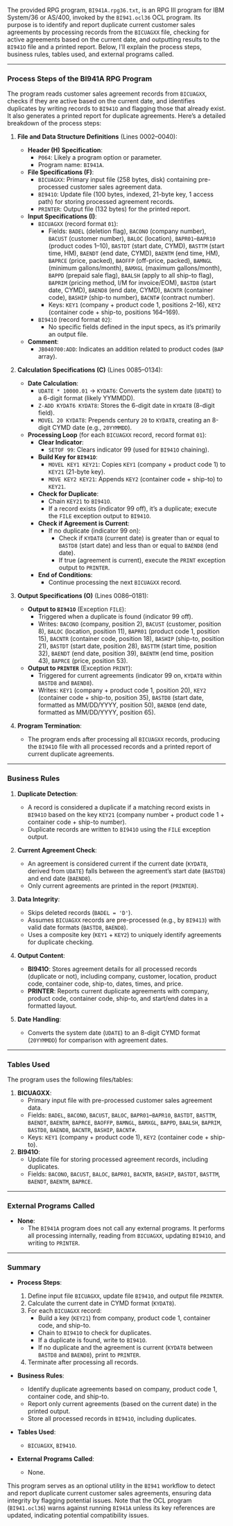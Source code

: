 The provided RPG program, `BI941A.rpg36.txt`, is an RPG III program for IBM System/36 or AS/400, invoked by the `BI941.ocl36` OCL program. Its purpose is to identify and report duplicate current customer sales agreements by processing records from the `BICUAGXX` file, checking for active agreements based on the current date, and outputting results to the `BI941O` file and a printed report. Below, I’ll explain the process steps, business rules, tables used, and external programs called.

---

### **Process Steps of the BI941A RPG Program**

The program reads customer sales agreement records from `BICUAGXX`, checks if they are active based on the current date, and identifies duplicates by writing records to `BI941O` and flagging those that already exist. It also generates a printed report for duplicate agreements. Here’s a detailed breakdown of the process steps:

1. **File and Data Structure Definitions** (Lines 0002–0040):
   - **Header (H) Specification**:
     - `P064`: Likely a program option or parameter.
     - Program name: `BI941A`.
   - **File Specifications (F)**:
     - `BICUAGXX`: Primary input file (258 bytes, disk) containing pre-processed customer sales agreement data.
     - `BI941O`: Update file (100 bytes, indexed, 21-byte key, 1 access path) for storing processed agreement records.
     - `PRINTER`: Output file (132 bytes) for the printed report.
   - **Input Specifications (I)**:
     - `BICUAGXX` (record format `01`):
       - Fields: `BADEL` (deletion flag), `BACONO` (company number), `BACUST` (customer number), `BALOC` (location), `BAPR01`–`BAPR10` (product codes 1–10), `BASTDT` (start date, CYMD), `BASTTM` (start time, HM), `BAENDT` (end date, CYMD), `BAENTM` (end time, HM), `BAPRCE` (price, packed), `BAOFFP` (off-price, packed), `BAMNGL` (minimum gallons/month), `BAMXGL` (maximum gallons/month), `BAPPD` (prepaid sale flag), `BAALSH` (apply to all ship-to flag), `BAPRIM` (pricing method, I/M for invoice/EOM), `BASTD8` (start date, CYMD), `BAEND8` (end date, CYMD), `BACNTR` (container code), `BASHIP` (ship-to number), `BACNT#` (contract number).
       - Keys: `KEY1` (company + product code 1, positions 2–16), `KEY2` (container code + ship-to, positions 164–169).
     - `BI941O` (record format `02`):
       - No specific fields defined in the input specs, as it’s primarily an output file.
   - **Comment**:
     - `JB040700:ADD`: Indicates an addition related to product codes (`BAP` array).

2. **Calculation Specifications (C)** (Lines 0085–0134):
   - **Date Calculation**:
     - `UDATE * 10000.01` → `KYDAT6`: Converts the system date (`UDATE`) to a 6-digit format (likely YYMMDD).
     - `Z-ADD KYDAT6 KYDAT8`: Stores the 6-digit date in `KYDAT8` (8-digit field).
     - `MOVEL 20 KYDAT8`: Prepends century `20` to `KYDAT8`, creating an 8-digit CYMD date (e.g., `20YYMMDD`).
   - **Processing Loop** (for each `BICUAGXX` record, record format `01`):
     - **Clear Indicator**:
       - `SETOF 99`: Clears indicator 99 (used for `BI941O` chaining).
     - **Build Key for `BI941O`**:
       - `MOVEL KEY1 KEY21`: Copies `KEY1` (company + product code 1) to `KEY21` (21-byte key).
       - `MOVE KEY2 KEY21`: Appends `KEY2` (container code + ship-to) to `KEY21`.
     - **Check for Duplicate**:
       - Chain `KEY21` to `BI941O`.
       - If a record exists (indicator 99 off), it’s a duplicate; execute the `FILE` exception output to `BI941O`.
     - **Check if Agreement is Current**:
       - If no duplicate (indicator 99 on):
         - Check if `KYDAT8` (current date) is greater than or equal to `BASTD8` (start date) and less than or equal to `BAEND8` (end date).
         - If true (agreement is current), execute the `PRINT` exception output to `PRINTER`.
     - **End of Conditions**:
       - Continue processing the next `BICUAGXX` record.

3. **Output Specifications (O)** (Lines 0086–0181):
   - **Output to `BI941O`** (Exception `FILE`):
     - Triggered when a duplicate is found (indicator 99 off).
     - Writes: `BACONO` (company, position 2), `BACUST` (customer, position 8), `BALOC` (location, position 11), `BAPR01` (product code 1, position 15), `BACNTR` (container code, position 18), `BASHIP` (ship-to, position 21), `BASTDT` (start date, position 28), `BASTTM` (start time, position 32), `BAENDT` (end date, position 39), `BAENTM` (end time, position 43), `BAPRCE` (price, position 53).
   - **Output to `PRINTER`** (Exception `PRINT`):
     - Triggered for current agreements (indicator 99 on, `KYDAT8` within `BASTD8` and `BAEND8`).
     - Writes: `KEY1` (company + product code 1, position 20), `KEY2` (container code + ship-to, position 35), `BASTD8` (start date, formatted as MM/DD/YYYY, position 50), `BAEND8` (end date, formatted as MM/DD/YYYY, position 65).

4. **Program Termination**:
   - The program ends after processing all `BICUAGXX` records, producing the `BI941O` file with all processed records and a printed report of current duplicate agreements.

---

### **Business Rules**

1. **Duplicate Detection**:
   - A record is considered a duplicate if a matching record exists in `BI941O` based on the key `KEY21` (company number + product code 1 + container code + ship-to number).
   - Duplicate records are written to `BI941O` using the `FILE` exception output.

2. **Current Agreement Check**:
   - An agreement is considered current if the current date (`KYDAT8`, derived from `UDATE`) falls between the agreement’s start date (`BASTD8`) and end date (`BAEND8`).
   - Only current agreements are printed in the report (`PRINTER`).

3. **Data Integrity**:
   - Skips deleted records (`BADEL = 'D'`).
   - Assumes `BICUAGXX` records are pre-processed (e.g., by `BI9413`) with valid date formats (`BASTD8`, `BAEND8`).
   - Uses a composite key (`KEY1` + `KEY2`) to uniquely identify agreements for duplicate checking.

4. **Output Content**:
   - **BI941O**: Stores agreement details for all processed records (duplicate or not), including company, customer, location, product code, container code, ship-to, dates, times, and price.
   - **PRINTER**: Reports current duplicate agreements with company, product code, container code, ship-to, and start/end dates in a formatted layout.

5. **Date Handling**:
   - Converts the system date (`UDATE`) to an 8-digit CYMD format (`20YYMMDD`) for comparison with agreement dates.

---

### **Tables Used**

The program uses the following files/tables:
1. **BICUAGXX**:
   - Primary input file with pre-processed customer sales agreement data.
   - Fields: `BADEL`, `BACONO`, `BACUST`, `BALOC`, `BAPR01`–`BAPR10`, `BASTDT`, `BASTTM`, `BAENDT`, `BAENTM`, `BAPRCE`, `BAOFFP`, `BAMNGL`, `BAMXGL`, `BAPPD`, `BAALSH`, `BAPRIM`, `BASTD8`, `BAEND8`, `BACNTR`, `BASHIP`, `BACNT#`.
   - Keys: `KEY1` (company + product code 1), `KEY2` (container code + ship-to).
2. **BI941O**:
   - Update file for storing processed agreement records, including duplicates.
   - Fields: `BACONO`, `BACUST`, `BALOC`, `BAPR01`, `BACNTR`, `BASHIP`, `BASTDT`, `BASTTM`, `BAENDT`, `BAENTM`, `BAPRCE`.

---

### **External Programs Called**

- **None**:
  - The `BI941A` program does not call any external programs. It performs all processing internally, reading from `BICUAGXX`, updating `BI941O`, and writing to `PRINTER`.

---

### **Summary**

- **Process Steps**:
  1. Define input file `BICUAGXX`, update file `BI941O`, and output file `PRINTER`.
  2. Calculate the current date in CYMD format (`KYDAT8`).
  3. For each `BICUAGXX` record:
     - Build a key (`KEY21`) from company, product code 1, container code, and ship-to.
     - Chain to `BI941O` to check for duplicates.
     - If a duplicate is found, write to `BI941O`.
     - If no duplicate and the agreement is current (`KYDAT8` between `BASTD8` and `BAEND8`), print to `PRINTER`.
  4. Terminate after processing all records.

- **Business Rules**:
  - Identify duplicate agreements based on company, product code 1, container code, and ship-to.
  - Report only current agreements (based on the current date) in the printed output.
  - Store all processed records in `BI941O`, including duplicates.

- **Tables Used**:
  - `BICUAGXX`, `BI941O`.

- **External Programs Called**:
  - None.

This program serves as an optional utility in the `BI941` workflow to detect and report duplicate current customer sales agreements, ensuring data integrity by flagging potential issues. Note that the OCL program (`BI941.ocl36`) warns against running `BI941A` unless its key references are updated, indicating potential compatibility issues.